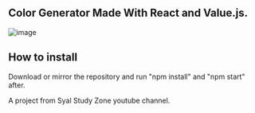 ## Color Generator Made With React and Value.js.
![image](https://github.com/Ericmohn/ColorGenerator/assets/68788167/13dcc8c6-7e41-49e5-8043-bba36dfd6fdd)

## How to install
Download or mirror the repository and run "npm install" and "npm start" after.

A project from Syal Study Zone youtube channel.

